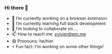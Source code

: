 ### Hi there 👋

- 🔭 I’m currently working on a browser extension
- 🌱 I’m currently learning full stack development
- 👯 I’m looking to collaborate on ...
- 📫 How to reach me: zvivier@pm.me
- 😄 Pronouns: he/him
- ⚡ Fun fact: I'm working on some other things!

